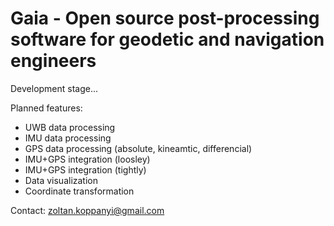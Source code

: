 # Gaia - Open source post-processing software for geodetic and navigation engineers

Development stage...


Planned features:

 - UWB data processing
 - IMU data processing
 - GPS data processing (absolute, kineamtic, differencial)
 - IMU+GPS integration (loosley)
 - IMU+GPS integration (tightly)
 - Data visualization
 - Coordinate transformation


Contact: zoltan.koppanyi@gmail.com
